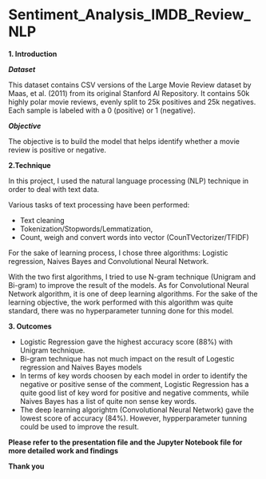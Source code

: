 # Sentiment_Analysis_IMDB_Review_NLP

**1. Introduction**

***Dataset***

This dataset contains CSV versions of the Large Movie Review dataset by Maas, et al. (2011) from its original Stanford AI Repository. It contains 50k highly polar movie reviews, evenly split to 25k positives and 25k negatives. Each sample is labeled with a 0 (positive) or 1 (negative). 

***Objective***

The objective is to build the model that helps identify whether a movie review is positive or negative.  


**2.Technique**

In this project, I used the natural language processing (NLP) technique in order to deal with text data.

Various tasks of text processing have been performed: 
  * Text cleaning
  * Tokenization/Stopwords/Lemmatization,
  * Count, weigh and convert words into vector (CounTVectorizer/TFIDF)

For the sake of learning process, I chose three algorithms: Logistic regression, Naives Bayes and Convolutional Neural Network. 

With the two first algorithms, I tried to use N-gram technique (Unigram and Bi-gram) to improve the result of the models. 
As for Convolutional Neural Network algorithm, it is one of deep learning algorithms. For the sake of the learning objective, the work performed with this algorithm was quite standard, there was no hyperparameter tunning done for this model.

**3. Outcomes**

- Logistic Regression gave the highest accuracy score (88%) with Unigram technique.
- Bi-gram technique has not much impact on the result of Logestic regression and Naives Bayes models
- In terms of key words choosen by each model in order to identify the negative or positive sense of the comment, Logistic Regression has a quite good list of key word for positive and negative comments, while Naives Bayes has a list of quite non sense key words.
- The deep learning algorightm (Convolutional Neural Network) gave the lowest score of accuracy (84%). However, hypperparameter tunning could be used to improve the result. 

**Please refer to the presentation file and the Jupyter Notebook file for more detailed work and findings**

**Thank you**


